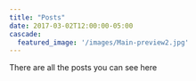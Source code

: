```yaml
---
title: "Posts"
date: 2017-03-02T12:00:00-05:00
cascade:
  featured_image: '/images/Main-preview2.jpg'
---
```

There are all the posts you can see here